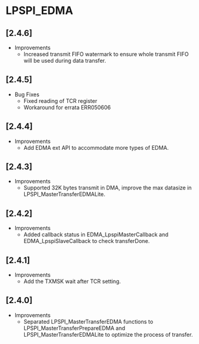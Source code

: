 # LPSPI_EDMA

## [2.4.6]

- Improvements
  - Increased transmit FIFO watermark to ensure whole transmit FIFO will be used during data transfer.

## [2.4.5]

- Bug Fixes
  - Fixed reading of TCR register
  - Workaround for errata ERR050606

## [2.4.4]

- Improvements
  - Add EDMA ext API to accommodate more types of EDMA.

## [2.4.3]

- Improvements
  - Supported 32K bytes transmit in DMA, improve the max datasize in LPSPI_MasterTransferEDMALite.

## [2.4.2]

- Improvements
  - Added callback status in EDMA_LpspiMasterCallback and EDMA_LpspiSlaveCallback to check transferDone.

## [2.4.1]

- Improvements
  - Add the TXMSK wait after TCR setting.

## [2.4.0]

- Improvements
  - Separated LPSPI_MasterTransferEDMA functions to LPSPI_MasterTransferPrepareEDMA and LPSPI_MasterTransferEDMALite to optimize the process of transfer.
